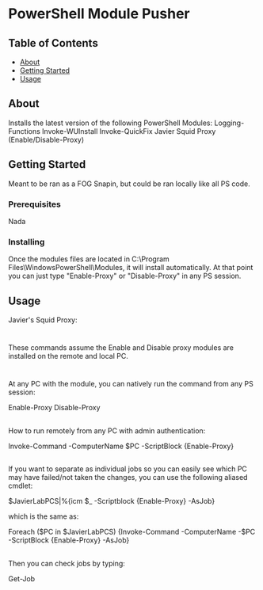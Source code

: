 # PowerShell Module Pusher

## Table of Contents

- [About](#about)
- [Getting Started](#getting_started)
- [Usage](#usage)

## About <a name = "about"></a>

Installs the latest version of the following PowerShell Modules:
Logging-Functions
Invoke-WUInstall
Invoke-QuickFix
Javier Squid Proxy (Enable/Disable-Proxy)


## Getting Started <a name = "getting_started"></a>

Meant to be ran as a FOG Snapin, but could be ran locally like all PS code.

### Prerequisites

Nada

### Installing

Once the modules files are located in C:\Program Files\WindowsPowerShell\Modules, it will install automatically. At that point you can just type "Enable-Proxy" or "Disable-Proxy" in any PS session.

## Usage <a name = "usage"></a>


Javier's Squid Proxy:
#
These commands assume the Enable and Disable proxy modules are installed on the remote and local PC.
#

At any PC with the module, you can natively run the command from any PS session:

Enable-Proxy
Disable-Proxy

##
How to run remotely from any PC with admin authentication:

Invoke-Command -ComputerName $PC -ScriptBlock {Enable-Proxy}

##
If you want to separate as individual jobs so you can easily see which PC may have failed/not taken the changes, you can use the following aliased cmdlet:

$JavierLabPCS|%{icm $_ -Scriptblock {Enable-Proxy} -AsJob}


which is the same as:

Foreach ($PC in $JavierLabPCS) {Invoke-Command -ComputerName -$PC -ScriptBlock {Enable-Proxy} -AsJob}

##
Then you can check jobs by typing:

Get-Job
